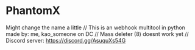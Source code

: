 # PhantomX
Might change the name a little // This is an webhook multitool in python made by: me, kao_someone on DC // Mass deleter (8) doesnt work yet // Discord server: https://discord.gg/AsuquXs54G
